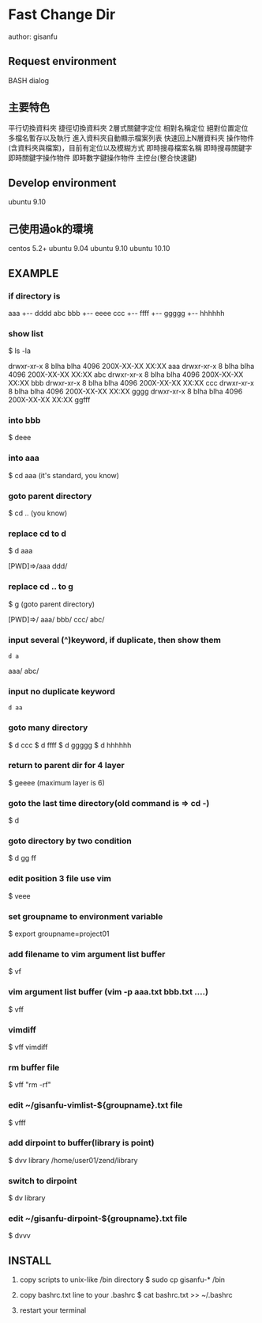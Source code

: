 # Fast Change Dir #

author: gisanfu

## Request environment

BASH
dialog

## 主要特色

平行切換資料夾
捷徑切換資料夾
2層式關鍵字定位
相對名稱定位
絕對位置定位
多檔名暫存以及執行
進入資料夾自動顯示檔案列表
快速回上N層資料夾
操作物件(含資料夾與檔案)，目前有定位以及模糊方式
即時搜尋檔案名稱
即時搜尋關鍵字
即時關鍵字操作物件
即時數字鍵操作物件
主控台(整合快速鍵)

## Develop environment

ubuntu 9.10

## 己使用過ok的環境

centos 5.2+
ubuntu 9.04
ubuntu 9.10
ubuntu 10.10

## EXAMPLE

### if directory is

aaa
   +-- dddd
abc
bbb
   +-- eeee
ccc
   +-- ffff
           +-- ggggg
		            +-- hhhhhh

### show list

$ ls -la 

drwxr-xr-x  8 blha blha 4096 200X-XX-XX XX:XX aaa
drwxr-xr-x  8 blha blha 4096 200X-XX-XX XX:XX abc
drwxr-xr-x  8 blha blha 4096 200X-XX-XX XX:XX bbb
drwxr-xr-x  8 blha blha 4096 200X-XX-XX XX:XX ccc
drwxr-xr-x  8 blha blha 4096 200X-XX-XX XX:XX gggg
drwxr-xr-x  8 blha blha 4096 200X-XX-XX XX:XX ggfff

### into bbb

$ deee

### into aaa

$ cd aaa (it's standard, you know)

### goto parent directory

$ cd .. (you know)

### replace cd to d

$ d aaa

[PWD]=>/aaa
ddd/

### replace cd .. to g

$ g (goto parent directory)

[PWD]=>/
aaa/ bbb/ ccc/ abc/

### input several (^)keyword, if duplicate, then show them 

	d a

aaa/
abc/

### input no duplicate keyword

	d aa

### goto many directory

$ d ccc
$ d ffff
$ d ggggg
$ d hhhhhh

### return to parent dir for 4 layer

$ geeee (maximum layer is 6)

### goto the last time directory(old command is => cd -)

$ d

### goto directory by two condition

$ d gg ff

### edit position 3 file use vim

$ veee

### set groupname to environment variable

$ export groupname=project01

### add filename to vim argument list buffer

$ vf

### vim argument list buffer (vim -p aaa.txt bbb.txt ....)

$ vff

### vimdiff

$ vff vimdiff

### rm buffer file

$ vff "rm -rf"

### edit ~/gisanfu-vimlist-${groupname}.txt file

$ vfff

### add dirpoint to buffer(library is point)

$ dvv library /home/user01/zend/library

### switch to dirpoint

$ dv library

### edit ~/gisanfu-dirpoint-${groupname}.txt file

$ dvvv

## INSTALL

1. copy scripts to unix-like /bin directory
$ sudo cp gisanfu-* /bin

2. copy bashrc.txt line to your .bashrc
$ cat bashrc.txt >> ~/.bashrc

3. restart your terminal
